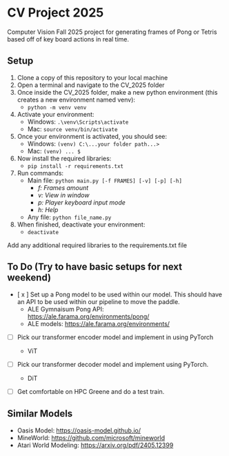 # CV Project 2025
Computer Vision Fall 2025 project for generating frames of Pong or Tetris based off of key board actions in real time.

## Setup
1. Clone a copy of this repository to your local machine
2. Open a terminal and navigate to the CV_2025 folder
3. Once inside the CV_2025 folder, make a new python environment (this creates a new environment named venv):
    - ``` python -m venv venv ```
4. Activate your environment:
    - Windows: ```.\venv\Scripts\activate```
    - Mac: ```source venv/bin/activate```
5. Once your environment is activated, you should see:
    - Windows: ```(venv) C:\...your folder path...>```
    - Mac: ```(venv) ... $```
6. Now install the required libraries:
    - ```pip install -r requirements.txt```
7. Run commands:
    - Main file: `python main.py [-f FRAMES] [-v] [-p] [-h]`
        - *f: Frames amount*
        - *v: View in window*
        - *p: Player keyboard input mode*
        - *h: Help*
    - Any file: `python file_name.py`
8. When finished, deactivate your environment:
    - ```deactivate```
    
Add any additional required libraries to the requirements.txt file

## To Do (Try to have basic setups for next weekend)

- [ x ] Set up a Pong model to be used within our model. This should have an API to be used within our pipeline to move the paddle.
    - ALE Gymnaisum Pong API: https://ale.farama.org/environments/pong/
    - ALE models: https://ale.farama.org/environments/

- [ ] Pick our transformer encoder model and implement in using PyTorch
    - ViT

- [ ] Pick our transformer decoder model and implement using PyTorch.
    - DiT

- [ ] Get comfortable on HPC Greene and do a test train.

## Similar Models
- Oasis Model: https://oasis-model.github.io/
- MineWorld: https://github.com/microsoft/mineworld
- Atari World Modeling: https://arxiv.org/pdf/2405.12399


